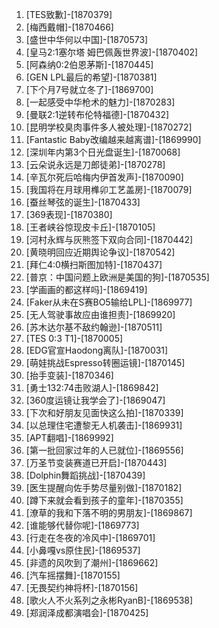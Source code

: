 
1. [TES致歉]-[1870379]
1. [梅西戴帽]-[1870466]
1. [盛世中华何以中国]-[1870573]
1. [皇马2:1塞尔塔 姆巴佩轰世界波]-[1870402]
1. [阿森纳0:2伯恩茅斯]-[1870445]
1. [GEN LPL最后的希望]-[1870381]
1. [下个月7号就立冬了]-[1869700]
1. [一起感受中华枪术的魅力]-[1870283]
1. [曼联2:1逆转布伦特福德]-[1870432]
1. [昆明学校臭肉事件多人被处理]-[1870272]
1. [Fantastic Baby改编越来越离谱]-[1869990]
1. [深圳年内第3个日光盘诞生]-[1870068]
1. [云朵说永远是刀郎徒弟]-[1870278]
1. [辛瓦尔死后哈梅内伊首发声]-[1870090]
1. [我国将在月球用榫卯工艺盖房]-[1870079]
1. [蚕丝琴弦的诞生]-[1870433]
1. [369表现]-[1870380]
1. [王者峡谷惊现皮卡丘]-[1870105]
1. [河村永辉与灰熊签下双向合同]-[1870442]
1. [黄晓明回应近期舆论争议]-[1870542]
1. [拜仁4:0横扫斯图加特]-[1870437]
1. [普京：中国问题上欧洲是美国的狗]-[1870535]
1. [学画画的都这样吗]-[1869419]
1. [Faker从未在S赛BO5输给LPL]-[1869977]
1. [无人驾驶事故应由谁担责]-[1869920]
1. [苏木达尔基不敌约翰逊]-[1870511]
1. [TES 0:3 T1]-[1870005]
1. [EDG官宣Haodong离队]-[1870031]
1. [萌娃挑战Espresso转圈运镜]-[1870145]
1. [抬手变装]-[1870346]
1. [勇士132:74击败湖人]-[1869842]
1. [360度运镜让我学会了]-[1869047]
1. [下次和好朋友见面快这么拍]-[1870339]
1. [以总理住宅遭黎无人机袭击]-[1869931]
1. [APT翻唱]-[1869992]
1. [第一批回家过年的人已就位]-[1869556]
1. [万圣节变装赛道已开启]-[1870443]
1. [Dolphin舞蹈挑战]-[1870439]
1. [医生提醒向佐手势尽量别做]-[1870182]
1. [蹲下来就会看到孩子的童年]-[1870355]
1. [潦草的我和下落不明的男朋友]-[1869867]
1. [谁能够代替你呢]-[1869773]
1. [行走在冬夜的冷风中]-[1869701]
1. [小鼻嘎vs原住民]-[1869537]
1. [非遗的风吹到了潮州]-[1869662]
1. [汽车摇摆舞]-[1870155]
1. [无畏契约神将杯]-[1870156]
1. [歌火人不火系列之永彬RyanB]-[1869538]
1. [郑润泽成都演唱会]-[1870425]